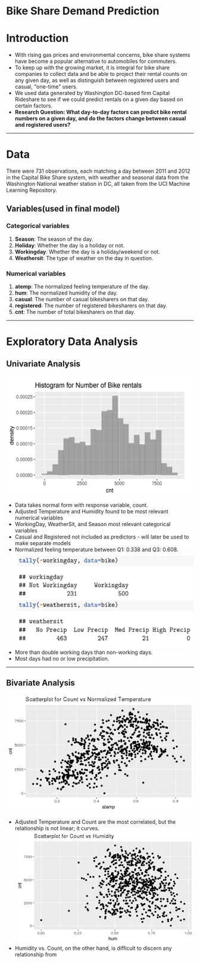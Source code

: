 # Bike Share Demand Prediction

# Introduction

- With rising gas prices and environmental concerns, bike share systems have become a popular alternative to automobiles for commuters.
- To keep up with the growing market, it is integral for bike share companies to collect data and be able to project their rental counts on any given day, as well as distinguish between registered users and casual, "one-time" users.
- We used data generated by Washington DC-based firm Capital Rideshare to see if we could predict rentals on a given day based on certain factors.
- **Research Question: What day-to-day factors can predict bike rental numbers on a given day, and do the factors change between casual and registered users?**

---

# Data

There were 731 observations, each matching a day between 2011 and 2012 in the Capital Bike Share system, with weather and seasonal data from the Washington National weather station in DC, all taken from the UCI Machine Learning Repository.

## Variables(used in final model)

### Categorical variables

1. **Season**: The season of the day.
2. **Holiday**: Whether the day is a holiday or not.
3. **Workingday**: Whether the day is a holiday/weekend or not.
4. **Weathersit**: The type of weather on the day in question.

### Numerical variables

1. **atemp**: The normalized feeling temperature of the day.
2. **hum**: The normalized humidity of the day.
3. **casual**: The number of casual bikesharers on that day.
4. **registered**: The number of registered bikesharers on that day.
5. **cnt**: The number of total bikesharers on that day.

---

# Exploratory Data Analysis

## Univariate Analysis

![Image](https://github.com/hailinkim/stat230_bikeshare/blob/a1fe82b660da02b0843eea93e716bb5bfcc68617/plots/histogram.png)

- Data takes normal form with response variable, count.
- Adjusted Temperature and Humidity found to be most relevant numerical variables
- WorkingDay, WeatherSit, and Season most relevant categorical variables
- Casual and Registered not included as predictors - will later be used to make separate models
- Normalized feeling temperature between Q1: 0.338 and Q3: 0.608.
  ![Image](https://github.com/hailinkim/stat230_bikeshare/blob/main/plots/favstats.png)
- More than double working days than non-working days.
- Most days had no or low precipitation.

---

## Bivariate Analysis

![Image](https://github.com/hailinkim/stat230_bikeshare/blob/main/plots/scatterplot.png)

- Adjusted Temperature and Count are the most correlated, but the relationship is not linear; it curves.
  ![Image](https://github.com/hailinkim/stat230_bikeshare/blob/main/plots/scatterplot2.png)
- Humidity vs. Count, on the other hand, is difficult to discern any relationship from
